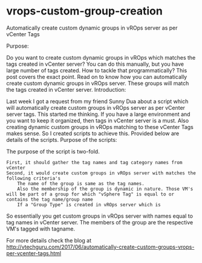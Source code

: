 # vrops-custom-group-creation
Automatically create custom dynamic groups in vROps server as per vCenter Tags

Purpose:

Do you want to create custom dynamic groups in vROps which matches the tags created in vCenter server? You can do this manually, but you have large number of tags created. How to tackle that programmatically? This post covers the exact point. Read on to know how you can automatically create custom dynamic groups in vROps server. These groups will match the tags created in vCenter server.
Introduction:

Last week I got a request from my friend Sunny Dua about a script which will automatically create custom groups in vROps server as per vCenter server tags. This started me thinking. If you have a large environment and you want to keep it organized, then tags in vCenter server is a must. Also creating dynamic custom groups in vROps matching to these vCenter Tags makes sense. So I created scripts to achieve this. Provided below are details of the scripts.
Purpose of the scripts:

The purpose of the script is two-fold.

    First, it should gather the tag names and tag category names from vCenter
    Second, it would create custom groups in vROps server with matches the following criteria's
        The name of the group is same as the tag names.
        Also the membership of the group is dynamic in nature. Those VM's will be part of a group for which "vSphere Tag" is equal to or contains the tag name/group name
        If a "Group Type" is created in vROps server which is

So essentially you get custom groups in vROps server with names equal to tag names in vCenter server. The members of the group are the respective VM's tagged with tagname.

For more details check the blog at http://vtechguru.com/2017/06/automatically-create-custom-groups-vrops-per-vcenter-tags.html 
